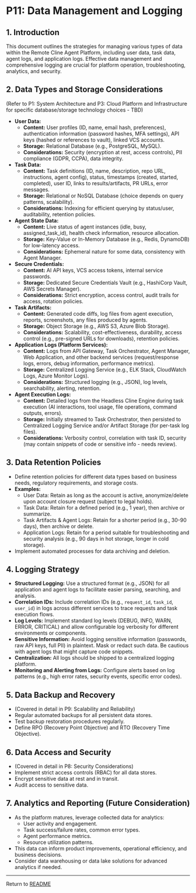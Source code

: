 # P11: Data Management and Logging

## 1. Introduction

This document outlines the strategies for managing various types of data within the Remote Cline Agent Platform, including user data, task data, agent logs, and application logs. Effective data management and comprehensive logging are crucial for platform operation, troubleshooting, analytics, and security.

## 2. Data Types and Storage Considerations

(Refer to P1: System Architecture and P3: Cloud Platform and Infrastructure for specific database/storage technology choices - TBD)

*   **User Data:**
    *   **Content:** User profiles (ID, name, email hash, preferences), authentication information (password hashes, MFA settings), API keys (hashed or references to vault), linked VCS accounts.
    *   **Storage:** Relational Database (e.g., PostgreSQL, MySQL).
    *   **Considerations:** Security (encryption at rest, access controls), PII compliance (GDPR, CCPA), data integrity.
*   **Task Data:**
    *   **Content:** Task definitions (ID, name, description, repo URL, instructions, agent config), status, timestamps (created, started, completed), user ID, links to results/artifacts, PR URLs, error messages.
    *   **Storage:** Relational or NoSQL Database (choice depends on query patterns, scalability).
    *   **Considerations:** Indexing for efficient querying by status/user, auditability, retention policies.
*   **Agent State Data:**
    *   **Content:** Live status of agent instances (idle, busy, assigned_task_id), health check information, resource allocation.
    *   **Storage:** Key-Value or In-Memory Database (e.g., Redis, DynamoDB) for low-latency access.
    *   **Considerations:** Ephemeral nature for some data, consistency with Agent Manager.
*   **Secure Credentials:**
    *   **Content:** AI API keys, VCS access tokens, internal service passwords.
    *   **Storage:** Dedicated Secure Credentials Vault (e.g., HashiCorp Vault, AWS Secrets Manager).
    *   **Considerations:** Strict encryption, access control, audit trails for access, rotation policies.
*   **Task Artifacts:**
    *   **Content:** Generated code diffs, log files from agent execution, reports, screenshots, any files produced by agents.
    *   **Storage:** Object Storage (e.g., AWS S3, Azure Blob Storage).
    *   **Considerations:** Scalability, cost-effectiveness, durability, access control (e.g., pre-signed URLs for downloads), retention policies.
*   **Application Logs (Platform Services):**
    *   **Content:** Logs from API Gateway, Task Orchestrator, Agent Manager, Web Application, and other backend services (request/response logs, errors, debug information, performance metrics).
    *   **Storage:** Centralized Logging Service (e.g., ELK Stack, CloudWatch Logs, Azure Monitor Logs).
    *   **Considerations:** Structured logging (e.g., JSON), log levels, searchability, alerting, retention.
*   **Agent Execution Logs:**
    *   **Content:** Detailed logs from the Headless Cline Engine during task execution (AI interactions, tool usage, file operations, command outputs, errors).
    *   **Storage:** Initially streamed to Task Orchestrator, then persisted to Centralized Logging Service and/or Artifact Storage (for per-task log files).
    *   **Considerations:** Verbosity control, correlation with task ID, security (may contain snippets of code or sensitive info - needs review).

## 3. Data Retention Policies

*   Define retention policies for different data types based on business needs, regulatory requirements, and storage costs.
*   **Examples:**
    *   User Data: Retain as long as the account is active, anonymize/delete upon account closure request (subject to legal holds).
    *   Task Data: Retain for a defined period (e.g., 1 year), then archive or summarize.
    *   Task Artifacts & Agent Logs: Retain for a shorter period (e.g., 30-90 days), then archive or delete.
    *   Application Logs: Retain for a period suitable for troubleshooting and security analysis (e.g., 90 days in hot storage, longer in cold storage).
*   Implement automated processes for data archiving and deletion.

## 4. Logging Strategy

*   **Structured Logging:** Use a structured format (e.g., JSON) for all application and agent logs to facilitate easier parsing, searching, and analysis.
*   **Correlation IDs:** Include correlation IDs (e.g., `request_id`, `task_id`, `user_id`) in logs across different services to trace requests and task execution flows.
*   **Log Levels:** Implement standard log levels (DEBUG, INFO, WARN, ERROR, CRITICAL) and allow configurable log verbosity for different environments or components.
*   **Sensitive Information:** Avoid logging sensitive information (passwords, raw API keys, full PII) in plaintext. Mask or redact such data. Be cautious with agent logs that might capture code snippets.
*   **Centralization:** All logs should be shipped to a centralized logging platform.
*   **Monitoring and Alerting from Logs:** Configure alerts based on log patterns (e.g., high error rates, security events, specific error codes).

## 5. Data Backup and Recovery

*   (Covered in detail in P9: Scalability and Reliability)
*   Regular automated backups for all persistent data stores.
*   Test backup restoration procedures regularly.
*   Define RPO (Recovery Point Objective) and RTO (Recovery Time Objective).

## 6. Data Access and Security

*   (Covered in detail in P8: Security Considerations)
*   Implement strict access controls (RBAC) for all data stores.
*   Encrypt sensitive data at rest and in transit.
*   Audit access to sensitive data.

## 7. Analytics and Reporting (Future Consideration)

*   As the platform matures, leverage collected data for analytics:
    *   User activity and engagement.
    *   Task success/failure rates, common error types.
    *   Agent performance metrics.
    *   Resource utilization patterns.
*   This data can inform product improvements, operational efficiency, and business decisions.
*   Consider data warehousing or data lake solutions for advanced analytics if needed.

---
Return to [README](../README.md)
